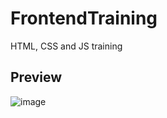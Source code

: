# FrontendTraining
HTML, CSS and JS training

## Preview
![image](https://user-images.githubusercontent.com/31374669/42708382-6dd4543e-86dd-11e8-8b4d-c7f03ece0e70.png)

